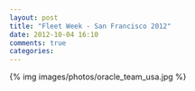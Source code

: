 ```yaml
---
layout: post
title: "Fleet Week - San Francisco 2012"
date: 2012-10-04 16:10
comments: true
categories: 
---
```



{% img images/photos/oracle_team_usa.jpg %}

